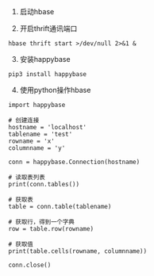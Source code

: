 1. 启动hbase

2. 开启thrift通讯端口

```
hbase thrift start >/dev/null 2>&1 &
```

3.  安装happybase

```
pip3 install happybase
```

4. 使用python操作hbase
```
import happybase

# 创建连接
hostname = 'localhost'
tablename = 'test'
rowname = 'x'
columnname = 'y'

conn = happybase.Connection(hostname)

# 读取表列表
print(conn.tables())

# 获取表
table = conn.table(tablename)

# 获取行，得到一个字典
row = table.row(rowname)

# 获取值
print(table.cells(rowname, columnname))

conn.close()
```